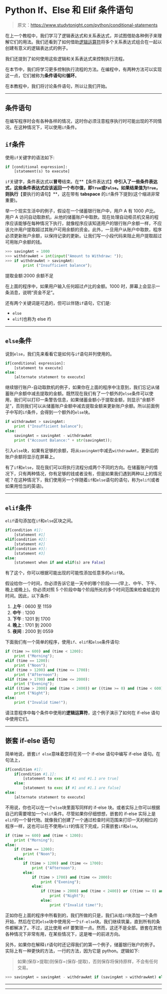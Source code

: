 # Python If、Else 和 Elif 条件语句

> 原文：<https://www.studytonight.com/python/conditional-statements>

在上一个教程中，我们学习了逻辑表达式和关系表达式，并试图借助各种例子来理解它们的用法。我们还看到了如何借助[逻辑运算符](operators-in-python)将多个关系表达式组合在一起以创建有意义的逻辑表达式的例子。

我们还提到了如何使用这些逻辑和关系表达式来控制执行流程。

在本节中，我们将学习更多控制执行流程的方法。在编程中，有两种方法可以实现这一点，它们被称为**条件语句**和**循环**。

在本教程中，我们将讨论条件语句，所以让我们开始。

* * *

## 条件语句

在编写程序时会有各种各样的情况，这时你必须注意程序执行时可能出现的不同情况。在这种情况下，可以使用`if`条件。

## `if`条件

使用`if`关键字的语法如下:

```py
if [conditional expression]:
	[statement(s) to execute]
```

`if`关键字，条件表达式以**冒号**结束。在**【条件表达式】**中引入了一些条件表达式，这些条件表达式应该返回一个布尔值，即`True`或`False`。如果结果值为`True`，则执行**【要执行的语句】**，这在带有 **tabspace** 的`if`条件下提到(这个缩进非常重要)。

举一个现实生活中的例子，假设在一个储蓄银行账户中，用户 A 有 1000 卢比。用户 A 访问自动取款机，从他的储蓄账户中取款。现在处理自动柜员机交易的程序应该能够在每种情况下执行，就像程序应该知道用户的银行账户余额一样，不应该允许用户提取超过其账户可用余额的资金。此外，一旦用户从账户中取款，程序必须更新账户余额，以保持记录的更新。让我们写一小段代码来阻止用户提取超过可用账户余额的钱。

```py
>>> savingAmt = 1000
>>> withdrawAmt = int(input("Amount to Withdraw: "));
>>> if withdrawAmt > savingAmt:
	    print ("Insufficient balance"); 
```

提取金额:2000 余额不足

在上面的程序中，如果用户输入任何超过卢比的金额。1000 时，屏幕上会显示一条消息，说明“资金不足”。

还有两个关键词是可选的，但可以伴随`if`语句，它们是:

*   `else`
*   `elif`(也称为 else if)

* * *

## `else`条件

说到`else`，我们先来看看它是如何与`if`语句并列使用的。

```py
if[conditional expression]:
	[statement to execute]
else:
	[alternate statement to execute]
```

继续银行账户-自动取款机的例子，如果你在上面的程序中注意到，我们忘记从储蓄账户余额中减去提取的金额。既然现在我们有了一个额外的`else`条件可以使用，我们可以打印一条警告信息，如果储蓄金额小于提取金额，则显示“余额不足”，否则我们可以从储蓄账户金额中减去提取金额来更新账户余额。所以前面例子中写的`if`条件，会得到一个额外的`else`块。

```py
if withdrawAmt > savingAmt:
	print ("Insufficient balance");
else:
	savingAmt = savingAmt - withdrawAmt
	print ("Account Balance:" + str(savingAmt));
```

引入`else`块，如果有足够的余额，将从`savingAmt`中减去`withdrawAmt`，更新后的账户余额将显示在屏幕上。

有了`if`和`else`，现在我们可以将执行流程分成两个不同的方向。在储蓄账户的情况下，只有两种情况，你有足够的钱或者没有，但是如果我们遇到两种以上的情况呢？在这种情况下，我们使用另一个伴随着`if`和`else`语句的语句，称为`elif`(或者如果用恰当的英语)。

* * *

## `elif`条件

`elif`语句添加在`if`和`else`区块之间。

```py
if[condition #1]:
	[statement #1]
elif[condition #2]:
	[statement #2]
elif[condition #3]:
	[statement #3]
else:
	[statement when if and elif(s) are False]
```

有了这个，你可以根据可能出现的可能性添加任意多的`elif`块。

假设给你一个时间，你必须告诉它是一天中的哪个阶段——(早上、中午、下午、晚上或晚上)。你必须对照 5 个阶段中每个阶段所处的多个时间范围来检查给定的时间。因此，以下条件:

1.  **上午** : 0600 至 1159
2.  **中午** : 1200
3.  **下午** : 1201 到 1700
4.  **晚上** : 1701 到 2000
5.  **夜间** : 2000 到 0559

下面我们有一个简单的程序，使用`if`、`elif`和`else`条件语句:

```py
if (time >= 600) and (time < 1200):
	print ("Morning");
elif (time == 1200):
	print ("Noon");
elif (time > 1200) and (time <= 1700):
	print ("Afternoon");
elif (time > 1700) and (time <= 2000):
	print ("Evening");
elif ((time > 2000) and (time < 2400)) or ((time >= 0) and (time < 600)):
	print ("Night");
else:
	print ("Invalid time!");
```

请注意程序中每个条件中使用的**逻辑运算符**，这个例子演示了如何在 if-else 语句中使用它们。

* * *

## 嵌套 if-else 语句

简单地说，嵌套`if else`意味着您将在另一个 if-else 语句中编写 if-else 语句。在句法上，

```py
if[condition #1]:
	if[condition #1.1]:
		[statement to exec if #1 and #1.1 are true]
	else:
		[statement to exec if #1 and #1.1 are false]
else:
	[alternate statement to execute]
```

不用说，你也可以在一个`else`块里面写同样的 if-else 块。或者实际上你可以根据自己的需要增加一个`elif`条件。尽管如果你仔细想想，嵌套的 if-else 实际上是`elif`的一个替代物。就像我们创建了一个通过检查时间范围来打印一天的相位的程序一样，这也可以在不使用`elif`的情况下完成，只需嵌套`if`和`else`。

```py
if (time >= 600) and (time < 1200):
	print ("Morning");
else:
	if (time == 1200):
		print ("Noon");
	else:
		if (time > 1200) and (time <= 1700):
			print ("Afternoon");
		else:
			if (time > 1700) and (time <= 2000):
				print ("Evening");
			else:
				if ((time > 2000) and (time < 2400)) or ((time >= 0) and (time < 600)):
					print ("Night");
				else:
					print ("Invalid time!");
```

正如你在上面的程序中所看到的，我们所做的只是，我们从给`if`块添加一个条件开始，然后在它的`else`块中使用另一个`if-else`块。我们继续筑巢，直到所有的条件都解决了。不过，这比使用 <ode>elif 要繁琐一点。然而，这还不是全部。嵌套在其他各种情况下非常有用，在某些情况下，这是唯一的前进方向。</ode>

另外，如果你在解释`if`语句时还记得我们的第一个例子，储蓄银行账户的例子。实际上有一种更快的方法，一行的方法，因为它是 python。逻辑如下:

> 如果(保存>提取)则保存=(保存-提取)，否则保存将保持原样，不会有任何交易。

```py
>>> savingAmt = savingAmt - withdrawAmt if (savingAmt > withdrawAmt) else savingAmt
```

* * *

* * *